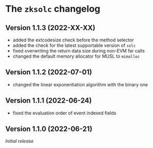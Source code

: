 # The `zksolc` changelog

## Version 1.1.3 (2022-XX-XX)

- added the extcodesize check before the method selector
- added the check for the latest supportable version of `solc`
- fixed overwriting the return data size during non-EVM far calls
- changed the default memory allocator for MUSL to `mimalloc`

## Version 1.1.2 (2022-07-01)

- changed the linear exponentiation algorithm with the binary one

## Version 1.1.1 (2022-06-24)

- fixed the evaluation order of event indexed fields

## Version 1.1.0 (2022-06-21)

*Initial release*
